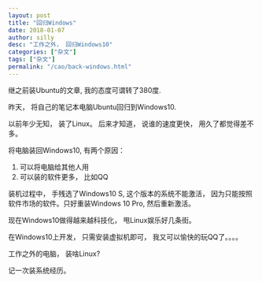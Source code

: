 ```yaml
---
layout: post
title: "回归Windows"
date: 2018-01-07
author: silly
desc: "工作之外， 回归Windows10"
categories: ["杂文"]
tags: ["杂文"]
permalink: "/cao/back-windows.html"
--- 
```


继之前装Ubuntu的文章, 我的态度可谓转了380度.

昨天， 将自己的笔记本电脑Ubuntu回归到Windows10.

以前年少无知， 装了Linux。 后来才知道， 说谁的速度更快， 用久了都觉得差不多。

将电脑装回Windows10, 有两个原因：

1. 可以将电脑给其他人用
2. 可以装的软件更多， 比如QQ

装机过程中， 手残选了Windows10 S, 这个版本的系统不能激活， 因为只能按照软件市场的软件。只好重装Windows 10 Pro, 然后重新激活。

现在Windows10做得越来越科技化， 甩Linux娱乐好几条街。

在Windows10上开发， 只需安装虚拟机即可， 我又可以愉快的玩QQ了。。。。

工作之外的电脑， 装啥Linux?

记一次装系统经历。
